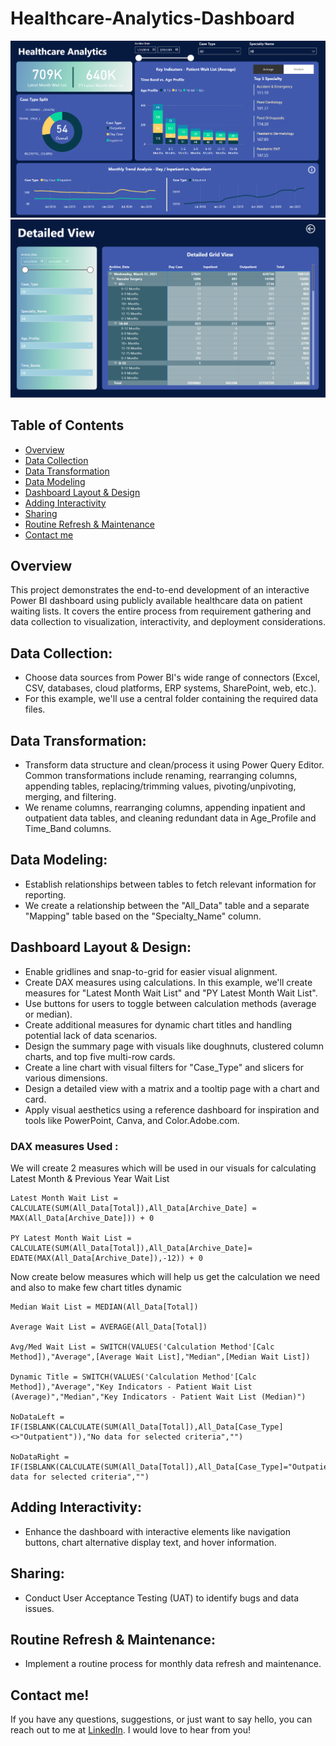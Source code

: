 # Healthcare-Analytics-Dashboard
![Screenshot of Summary Page from my Dashboard](https://github.com/amasnaoui/Healthcare-Analytics/blob/master/Reports/Summary%20Page.png)
![Screenshot of Deitail Page from my Dashboard](https://github.com/amasnaoui/Healthcare-Analytics/blob/master/Reports/Detail%20Page.png)

## Table of Contents
- [Overview](#Overview)
- [Data Collection](#data-collection)
- [Data Transformation](#Data-transformation)
- [Data Modeling](#Data-Modeling)
- [Dashboard Layout & Design](#dashboard-layout--design)
- [Adding Interactivity](#adding-interactivity)
- [Sharing](#Sharing)
- [Routine Refresh & Maintenance](#routine-refresh--maintenance)
- [Contact me](#contact-me)

## Overview

This project demonstrates the end-to-end development of an interactive Power BI dashboard using publicly available healthcare data on patient waiting lists. It covers the entire process from requirement gathering and data collection to visualization, interactivity, and deployment considerations.

## Data Collection:
- Choose data sources from Power BI's wide range of connectors (Excel, CSV, databases, cloud platforms, ERP systems, SharePoint, web, etc.).
- For this example, we'll use a central folder containing the required data files.
## Data Transformation:
- Transform data structure and clean/process it using Power Query Editor. Common transformations include renaming, rearranging columns, appending tables, replacing/trimming values, pivoting/unpivoting, merging, and filtering.
- We rename columns, rearranging columns, appending inpatient and outpatient data tables, and cleaning redundant data in Age_Profile and Time_Band columns.
## Data Modeling:
- Establish relationships between tables to fetch relevant information for reporting.
- We create a relationship between the "All_Data" table and a separate "Mapping" table based on the "Specialty_Name" column.
## Dashboard Layout & Design:
- Enable gridlines and snap-to-grid for easier visual alignment.
- Create DAX measures using calculations. In this example, we'll create measures for "Latest Month Wait List" and "PY Latest Month Wait List".
- Use buttons for users to toggle between calculation methods (average or median).
- Create additional measures for dynamic chart titles and handling potential lack of data scenarios.
- Design the summary page with visuals like doughnuts, clustered column charts, and top five multi-row cards.
- Create a line chart with visual filters for "Case_Type" and slicers for various dimensions.
- Design a detailed view with a matrix and a tooltip page with a chart and card.
- Apply visual aesthetics using a reference dashboard for inspiration and tools like PowerPoint, Canva, and Color.Adobe.com.
### DAX measures Used :
We will create 2 measures which will be used in our visuals for calculating Latest Month & Previous Year Wait List
```
Latest Month Wait List = CALCULATE(SUM(All_Data[Total]),All_Data[Archive_Date] = MAX(All_Data[Archive_Date])) + 0

PY Latest Month Wait List = CALCULATE(SUM(All_Data[Total]),All_Data[Archive_Date]= EDATE(MAX(All_Data[Archive_Date]),-12)) + 0
```
Now create below measures which will help us get the calculation we need and also to make few chart titles dynamic
```
Median Wait List = MEDIAN(All_Data[Total]) 

Average Wait List = AVERAGE(All_Data[Total]) 

Avg/Med Wait List = SWITCH(VALUES('Calculation Method'[Calc Method]),"Average",[Average Wait List],"Median",[Median Wait List]) 

Dynamic Title = SWITCH(VALUES('Calculation Method'[Calc Method]),"Average","Key Indicators - Patient Wait List (Average)","Median","Key Indicators - Patient Wait List (Median)") 

NoDataLeft = IF(ISBLANK(CALCULATE(SUM(All_Data[Total]),All_Data[Case_Type]<>"Outpatient")),"No data for selected criteria","")  

NoDataRight = IF(ISBLANK(CALCULATE(SUM(All_Data[Total]),All_Data[Case_Type]="Outpatient")),"No data for selected criteria","")  
```
## Adding Interactivity:
- Enhance the dashboard with interactive elements like navigation buttons, chart alternative display text, and hover information.
## Sharing:
- Conduct User Acceptance Testing (UAT) to identify bugs and data issues.
## Routine Refresh & Maintenance:
- Implement a routine process for monthly data refresh and maintenance.
## Contact me!
If you have any questions, suggestions, or just want to say hello, you can reach out to me at [LinkedIn](https://www.linkedin.com/in/abdelghani-masnaoui/). I would love to hear from you!
